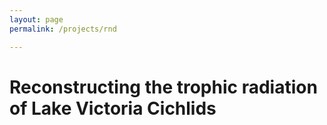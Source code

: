 ```yaml
---
layout: page
permalink: /projects/rnd

---
```

# Reconstructing the trophic radiation of Lake Victoria Cichlids
